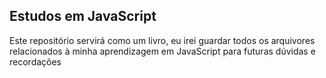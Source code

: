 ## Estudos em JavaScript

Este repositório servirá como um livro, eu irei guardar todos os arquivores relacionados à minha aprendizagem em JavaScript para futuras dúvidas e recordações

